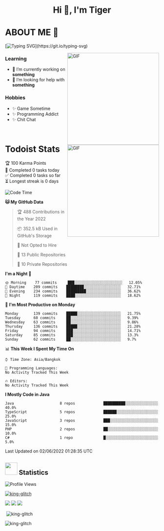 <h1 align="center">Hi 👋, I'm Tiger</h1>




# ABOUT ME 💬

[![Typing SVG](https://readme-typing-svg.herokuapp.com?color=22F771&vCenter=true&lines=A+perssionate+developer+from+nowhere.)](https://git.io/typing-svg)

<img hight="200px" width="300px" alt="GIF" align="right" src="https://media.giphy.com/media/LmNwrBhejkK9EFP504/giphy.gif">
<img hight="200px" width="300px" alt="GIF" align="right" src="[https://media.giphy.com/media/LmNwrBhejkK9EFP504/giphy.gif](https://i.pinimg.com/originals/1f/b7/db/1fb7dbee557e5ed509f7517da8a84d58.gif)">


### Learning
- 🔭 I’m currently working on **something**
- 🤝 I’m looking for help with **something**

### Hobbies
- ✨ Game Sometime
- ✨ Programming Addict
- ✨ Chit Chat
</br>


# Todoist Stats

<!-- TODO-IST:START -->
🏆  100 Karma Points           
🌸  Completed 0 tasks today           
✅  Completed 0 tasks so far           
⏳  Longest streak is 0 days
<!-- TODO-IST:END -->

<!--START_SECTION:waka-->
![Code Time](http://img.shields.io/badge/Code%20Time-0%20secs-blue)

**🐱 My GitHub Data** 

> 🏆 488 Contributions in the Year 2022
 > 
> 📦 352.5 kB Used in GitHub's Storage 
 > 
> 🚫 Not Opted to Hire
 > 
> 📜 13 Public Repositories 
 > 
> 🔑 10 Private Repositories  
 > 
**I'm a Night 🦉** 

```text
🌞 Morning    77 commits     ███░░░░░░░░░░░░░░░░░░░░░░   12.05% 
🌆 Daytime    209 commits    ████████░░░░░░░░░░░░░░░░░   32.71% 
🌃 Evening    234 commits    █████████░░░░░░░░░░░░░░░░   36.62% 
🌙 Night      119 commits    ████░░░░░░░░░░░░░░░░░░░░░   18.62%

```
📅 **I'm Most Productive on Monday** 

```text
Monday       139 commits    █████░░░░░░░░░░░░░░░░░░░░   21.75% 
Tuesday      60 commits     ██░░░░░░░░░░░░░░░░░░░░░░░   9.39% 
Wednesday    63 commits     ██░░░░░░░░░░░░░░░░░░░░░░░   9.86% 
Thursday     136 commits    █████░░░░░░░░░░░░░░░░░░░░   21.28% 
Friday       94 commits     ███░░░░░░░░░░░░░░░░░░░░░░   14.71% 
Saturday     85 commits     ███░░░░░░░░░░░░░░░░░░░░░░   13.3% 
Sunday       62 commits     ██░░░░░░░░░░░░░░░░░░░░░░░   9.7%

```


📊 **This Week I Spent My Time On** 

```text
⌚︎ Time Zone: Asia/Bangkok

💬 Programming Languages: 
No Activity Tracked This Week

🔥 Editors: 
No Activity Tracked This Week

```

**I Mostly Code in Java** 

```text
Java                     8 repos             ██████████░░░░░░░░░░░░░░░   40.0% 
TypeScript               5 repos             ██████░░░░░░░░░░░░░░░░░░░   25.0% 
JavaScript               3 repos             ███░░░░░░░░░░░░░░░░░░░░░░   15.0% 
PHP                      2 repos             ██░░░░░░░░░░░░░░░░░░░░░░░   10.0% 
C#                       1 repo              █░░░░░░░░░░░░░░░░░░░░░░░░   5.0%

```



 Last Updated on 02/06/2022 01:28:35 UTC
<!--END_SECTION:waka-->

## <img height="40" src="https://raw.githubusercontent.com/innng/innng/master/assets/kyubey.gif"/> Statistics

![Profile Views](https://komarev.com/ghpvc/?username=king-glitch)  

<p align="left"> 
 <a href="https://github.com/ryo-ma/github-profile-trophy">
  <img src="https://github-profile-trophy.vercel.app/?username=king-glitch&theme=dracula" alt="king-glitch" />
 </a> </p>

![](https://github-profile-summary-cards.vercel.app/api/cards/profile-details?username=king-glitch&theme=dracula)
![](https://github-profile-summary-cards.vercel.app/api/cards/stats?username=king-glitch&theme=dracula) 
![](https://github-profile-summary-cards.vercel.app/api/cards/productive-time?username=king-glitch&theme=dracula)


<p>&nbsp;<img align="center" src="https://github-readme-stats.vercel.app/api?username=king-glitch&theme=dracula" alt="king-glitch" /></p>

<p><img align="center" src="https://github-readme-streak-stats.herokuapp.com/?user=king-glitch&theme=dracula" alt="king-glitch" /></p>
